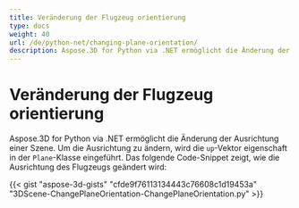 ```yaml
---
title: Veränderung der Flugzeug orientierung
type: docs
weight: 40
url: /de/python-net/changing-plane-orientation/
description: Aspose.3D for Python via .NET ermöglicht die Änderung der Ausrichtung einer Szene. Um die Ausrichtung zu ändern, wird die Up-Vektor-Eigenschaft in der Flugzeug klasse eingeführt.
---
```

#  **Veränderung der Flugzeug orientierung**
Aspose.3D for Python via .NET ermöglicht die Änderung der Ausrichtung einer Szene. Um die Ausrichtung zu ändern, wird die `up`-Vektor eigenschaft in der `Plane`-Klasse eingeführt. Das folgende Code-Snippet zeigt, wie die Ausrichtung des Flugzeugs geändert wird:

{{< gist "aspose-3d-gists" "cfde9f76113134443c76608c1d19453a" "3DScene-ChangePlaneOrientation-ChangePlaneOrientation.py" >}}
